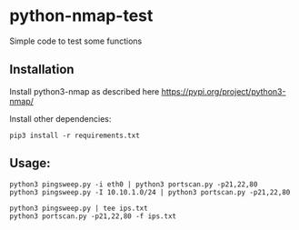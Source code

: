 # python-nmap-test
Simple code to test some functions

## Installation
Install python3-nmap as described here https://pypi.org/project/python3-nmap/  

Install other dependencies:  
```
pip3 install -r requirements.txt
```

## Usage:  
```
python3 pingsweep.py -i eth0 | python3 portscan.py -p21,22,80
python3 pingsweep.py -I 10.10.1.0/24 | python3 portscan.py -p21,22,80
```

```
python3 pingsweep.py | tee ips.txt
python3 portscan.py -p21,22,80 -f ips.txt
```

